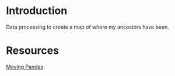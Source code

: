 # Introduction
Data processing to create a map of where my ancestors have been.

# Resources
[Moving Pandas](https://github.com/anitagraser/movingpandas-examples/blob/main/1-tutorials/1-getting-started.ipynb)
